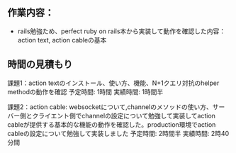 ## 作業内容：
* rails勉強ため、perfect ruby on rails本から実装して動作を確認した内容：
action text, action cableの基本

## 時間の見積もり
課題1：action textのインストール、使い方、機能、N+1クエリ対抗のhelper methodの動作を確認
予定時間: 1時間
実績時間: 1時間半

課題2：action cable: websocketについて,channelのメソッドの使い方、サーバー側とクライエント側でchannelの設定について勉強して実装してaction cableが提供する基本的な機能の動作を確認した。production環境でaction cableの設定について勉強して実装しました
予定時間: 2時間半
実績時間: 2時40分間

